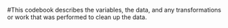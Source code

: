 #This codebook describes the variables, the data, and any transformations or work that was performed to clean up the data.
